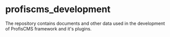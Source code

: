 profiscms_development
=====================

The repository contains documents and other data used in the development of ProfisCMS framework and it's plugins.
